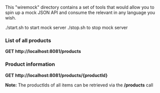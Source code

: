 This "wiremock" directory contains a set of tools that would allow you to spin up a mock JSON API and consume the relevant in any language you wish.

./start.sh to start mock server
./stop.sh to stop mock server

### List of all products

**GET http://localhost:8081/products**

### Product information

**GET http://localhost:8081/products/{productId}**

**Note:** The productIds of all items can be retrieved via the **/products** call

